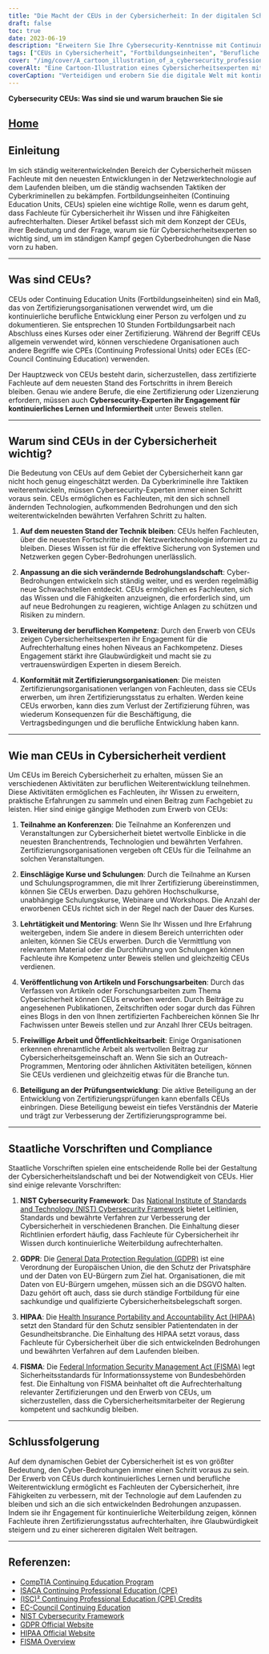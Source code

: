 ```yaml
---
title: "Die Macht der CEUs in der Cybersicherheit: In der digitalen Schlacht die Nase vorn haben"
draft: false
toc: true
date: 2023-06-19
description: "Erweitern Sie Ihre Cybersecurity-Kenntnisse mit Continuing Education Units (CEUs), um Cyber-Bedrohungen immer einen Schritt voraus zu sein und wichtige Anlagen zu schützen."
tags: ["CEUs in Cybersicherheit", "Fortbildungseinheiten", "Berufliche Entwicklung im Bereich der Cybersicherheit", "Fortschritte in der Netzwerktechnologie", "Abwehr von Cyber-Bedrohungen", "fachliche Kompetenz", "Einhaltung der Zertifizierung", "Konferenzen zur Cybersicherheit", "einschlägige Ausbildungsgänge", "Weitergabe von Wissen", "Veröffentlichung von Artikeln zur Cybersicherheit", "Freiwilligenarbeit im Bereich der Cybersicherheit", "Beteiligung an der Prüfungsentwicklung", "NIST Cybersecurity Framework", "Einhaltung der GDPR", "HIPAA-Vorschriften", "FISMA-Anforderungen", "kontinuierliches Lernen im Bereich der Cybersicherheit", "digitale Schlacht", "Verbesserung der Cybersicherheitsfähigkeiten", "Cyber-Bedrohungslandschaft", "berufliche Glaubwürdigkeit", "staatliche Cybersicherheitsvorschriften", "im Bereich der Cybersicherheit auf dem Laufenden bleiben", "Trends in der Cybersicherheitsbranche", "bewährte Praktiken der Cybersicherheit", "Cybersicherheitspersonal", "Sicherheit in der digitalen Welt", "cyberkriminelle Taktiken", "sich entwickelnde Cyber-Bedrohungen"]
cover: "/img/cover/A_cartoon_illustration_of_a_cybersecurity_professional_with.png"
coverAlt: "Eine Cartoon-Illustration eines Cybersicherheitsexperten mit einem Schild, der sich gegen einen Schwarm digitaler Viren verteidigt."
coverCaption: "Verteidigen und erobern Sie die digitale Welt mit kontinuierlichem Lernen."
---
```


**Cybersecurity CEUs: Was sind sie und warum brauchen Sie sie**

## [Home](/cyber-security-career-playbook-start/)

## Einleitung

Im sich ständig weiterentwickelnden Bereich der Cybersicherheit müssen Fachleute mit den neuesten Entwicklungen in der Netzwerktechnologie auf dem Laufenden bleiben, um die ständig wachsenden Taktiken der Cyberkriminellen zu bekämpfen. Fortbildungseinheiten (Continuing Education Units, CEUs) spielen eine wichtige Rolle, wenn es darum geht, dass Fachleute für Cybersicherheit ihr Wissen und ihre Fähigkeiten aufrechterhalten. Dieser Artikel befasst sich mit dem Konzept der CEUs, ihrer Bedeutung und der Frage, warum sie für Cybersicherheitsexperten so wichtig sind, um im ständigen Kampf gegen Cyberbedrohungen die Nase vorn zu haben.

______

## Was sind CEUs?

CEUs oder Continuing Education Units (Fortbildungseinheiten) sind ein Maß, das von Zertifizierungsorganisationen verwendet wird, um die kontinuierliche berufliche Entwicklung einer Person zu verfolgen und zu dokumentieren. Sie entsprechen 10 Stunden Fortbildungsarbeit nach Abschluss eines Kurses oder einer Zertifizierung. Während der Begriff CEUs allgemein verwendet wird, können verschiedene Organisationen auch andere Begriffe wie CPEs (Continuing Professional Units) oder ECEs (EC-Council Continuing Education) verwenden.

Der Hauptzweck von CEUs besteht darin, sicherzustellen, dass zertifizierte Fachleute auf dem neuesten Stand des Fortschritts in ihrem Bereich bleiben. Genau wie andere Berufe, die eine Zertifizierung oder Lizenzierung erfordern, müssen auch **Cybersecurity-Experten ihr Engagement für kontinuierliches Lernen und Informiertheit** unter Beweis stellen.

______

## Warum sind CEUs in der Cybersicherheit wichtig?

Die Bedeutung von CEUs auf dem Gebiet der Cybersicherheit kann gar nicht hoch genug eingeschätzt werden. Da Cyberkriminelle ihre Taktiken weiterentwickeln, müssen Cybersecurity-Experten immer einen Schritt voraus sein. CEUs ermöglichen es Fachleuten, mit den sich schnell ändernden Technologien, aufkommenden Bedrohungen und den sich weiterentwickelnden bewährten Verfahren Schritt zu halten.

1. **Auf dem neuesten Stand der Technik bleiben**: CEUs helfen Fachleuten, über die neuesten Fortschritte in der Netzwerktechnologie informiert zu bleiben. Dieses Wissen ist für die effektive Sicherung von Systemen und Netzwerken gegen Cyber-Bedrohungen unerlässlich.

2. **Anpassung an die sich verändernde Bedrohungslandschaft**: Cyber-Bedrohungen entwickeln sich ständig weiter, und es werden regelmäßig neue Schwachstellen entdeckt. CEUs ermöglichen es Fachleuten, sich das Wissen und die Fähigkeiten anzueignen, die erforderlich sind, um auf neue Bedrohungen zu reagieren, wichtige Anlagen zu schützen und Risiken zu mindern.

3. **Erweiterung der beruflichen Kompetenz**: Durch den Erwerb von CEUs zeigen Cybersicherheitsexperten ihr Engagement für die Aufrechterhaltung eines hohen Niveaus an Fachkompetenz. Dieses Engagement stärkt ihre Glaubwürdigkeit und macht sie zu vertrauenswürdigen Experten in diesem Bereich.

4. **Konformität mit Zertifizierungsorganisationen**: Die meisten Zertifizierungsorganisationen verlangen von Fachleuten, dass sie CEUs erwerben, um ihren Zertifizierungsstatus zu erhalten. Werden keine CEUs erworben, kann dies zum Verlust der Zertifizierung führen, was wiederum Konsequenzen für die Beschäftigung, die Vertragsbedingungen und die berufliche Entwicklung haben kann.

______

## Wie man CEUs in Cybersicherheit verdient

Um CEUs im Bereich Cybersicherheit zu erhalten, müssen Sie an verschiedenen Aktivitäten zur beruflichen Weiterentwicklung teilnehmen. Diese Aktivitäten ermöglichen es Fachleuten, ihr Wissen zu erweitern, praktische Erfahrungen zu sammeln und einen Beitrag zum Fachgebiet zu leisten. Hier sind einige gängige Methoden zum Erwerb von CEUs:

1. **Teilnahme an Konferenzen**: Die Teilnahme an Konferenzen und Veranstaltungen zur Cybersicherheit bietet wertvolle Einblicke in die neuesten Branchentrends, Technologien und bewährten Verfahren. Zertifizierungsorganisationen vergeben oft CEUs für die Teilnahme an solchen Veranstaltungen.

2. **Einschlägige Kurse und Schulungen**: Durch die Teilnahme an Kursen und Schulungsprogrammen, die mit Ihrer Zertifizierung übereinstimmen, können Sie CEUs erwerben. Dazu gehören Hochschulkurse, unabhängige Schulungskurse, Webinare und Workshops. Die Anzahl der erworbenen CEUs richtet sich in der Regel nach der Dauer des Kurses.

3. **Lehrtätigkeit und Mentoring**: Wenn Sie Ihr Wissen und Ihre Erfahrung weitergeben, indem Sie andere in diesem Bereich unterrichten oder anleiten, können Sie CEUs erwerben. Durch die Vermittlung von relevantem Material oder die Durchführung von Schulungen können Fachleute ihre Kompetenz unter Beweis stellen und gleichzeitig CEUs verdienen.

4. **Veröffentlichung von Artikeln und Forschungsarbeiten**: Durch das Verfassen von Artikeln oder Forschungsarbeiten zum Thema Cybersicherheit können CEUs erworben werden. Durch Beiträge zu angesehenen Publikationen, Zeitschriften oder sogar durch das Führen eines Blogs in den von Ihnen zertifizierten Fachbereichen können Sie Ihr Fachwissen unter Beweis stellen und zur Anzahl Ihrer CEUs beitragen.

5. **Freiwillige Arbeit und Öffentlichkeitsarbeit**: Einige Organisationen erkennen ehrenamtliche Arbeit als wertvollen Beitrag zur Cybersicherheitsgemeinschaft an. Wenn Sie sich an Outreach-Programmen, Mentoring oder ähnlichen Aktivitäten beteiligen, können Sie CEUs verdienen und gleichzeitig etwas für die Branche tun.

6. **Beteiligung an der Prüfungsentwicklung**: Die aktive Beteiligung an der Entwicklung von Zertifizierungsprüfungen kann ebenfalls CEUs einbringen. Diese Beteiligung beweist ein tiefes Verständnis der Materie und trägt zur Verbesserung der Zertifizierungsprogramme bei.

______

## Staatliche Vorschriften und Compliance

Staatliche Vorschriften spielen eine entscheidende Rolle bei der Gestaltung der Cybersicherheitslandschaft und bei der Notwendigkeit von CEUs. Hier sind einige relevante Vorschriften:

1. **NIST Cybersecurity Framework**: Das [National Institute of Standards and Technology (NIST) Cybersecurity Framework](https://www.nist.gov/cyberframework) bietet Leitlinien, Standards und bewährte Verfahren zur Verbesserung der Cybersicherheit in verschiedenen Branchen. Die Einhaltung dieser Richtlinien erfordert häufig, dass Fachleute für Cybersicherheit ihr Wissen durch kontinuierliche Weiterbildung aufrechterhalten.

2. **GDPR**: Die [General Data Protection Regulation (GDPR)](https://gdpr.eu/) ist eine Verordnung der Europäischen Union, die den Schutz der Privatsphäre und der Daten von EU-Bürgern zum Ziel hat. Organisationen, die mit Daten von EU-Bürgern umgehen, müssen sich an die DSGVO halten. Dazu gehört oft auch, dass sie durch ständige Fortbildung für eine sachkundige und qualifizierte Cybersicherheitsbelegschaft sorgen.

3. **HIPAA**: Die [Health Insurance Portability and Accountability Act (HIPAA)](https://www.hhs.gov/hipaa/index.html) setzt den Standard für den Schutz sensibler Patientendaten in der Gesundheitsbranche. Die Einhaltung des HIPAA setzt voraus, dass Fachleute für Cybersicherheit über die sich entwickelnden Bedrohungen und bewährten Verfahren auf dem Laufenden bleiben.

4. **FISMA**: Die [Federal Information Security Management Act (FISMA)](https://www.federalregister.gov/documents/2022/04/05/2022-06412/implementation-of-amendments-to-the-federal-information-security-modernization-act-of-2014) legt Sicherheitsstandards für Informationssysteme von Bundesbehörden fest. Die Einhaltung von FISMA beinhaltet oft die Aufrechterhaltung relevanter Zertifizierungen und den Erwerb von CEUs, um sicherzustellen, dass die Cybersicherheitsmitarbeiter der Regierung kompetent und sachkundig bleiben.

______

## Schlussfolgerung

Auf dem dynamischen Gebiet der Cybersicherheit ist es von größter Bedeutung, den Cyber-Bedrohungen immer einen Schritt voraus zu sein. Der Erwerb von CEUs durch kontinuierliches Lernen und berufliche Weiterentwicklung ermöglicht es Fachleuten der Cybersicherheit, ihre Fähigkeiten zu verbessern, mit der Technologie auf dem Laufenden zu bleiben und sich an die sich entwickelnden Bedrohungen anzupassen. Indem sie ihr Engagement für kontinuierliche Weiterbildung zeigen, können Fachleute ihren Zertifizierungsstatus aufrechterhalten, ihre Glaubwürdigkeit steigern und zu einer sichereren digitalen Welt beitragen.

______

## Referenzen:
- [CompTIA Continuing Education Program](https://www.comptia.org/continuing-education)
- [ISACA Continuing Professional Education (CPE)](https://www.isaca.org/credentialing/how-to-earn-cpe)
- [(ISC)² Continuing Professional Education (CPE) Credits](https://www.isc2.org/-/media/ISC2/Certifications/CPE/MEM-CPE_Handbook-DIGITAL.ashx)
- [EC-Council Continuing Education](https://cert.eccouncil.org/ece-policy.html)
- [NIST Cybersecurity Framework](https://www.nist.gov/cyberframework)
- [GDPR Official Website](https://gdpr.eu/)
- [HIPAA Official Website](https://www.hhs.gov/hipaa/index.html)
- [FISMA Overview](https://www.federalregister.gov/documents/2022/04/05/2022-06412/implementation-of-amendments-to-the-federal-information-security-modernization-act-of-2014)
